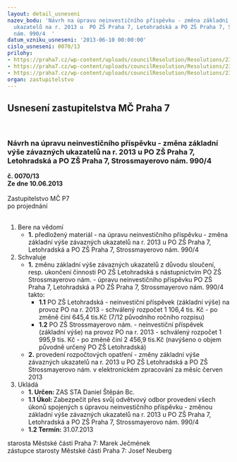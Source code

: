 ```yaml
---
layout: detail_usneseni
nazev_bodu: 'Návrh na úpravu neinvestičního příspěvku - změna základní výše  závazných
  ukazatelů na r. 2013 u  PO ZŠ Praha 7, Letohradská a PO ZŠ Praha 7, Strossmayerovo
  nám. 990/4  '
datum_vzniku_usneseni: '2013-06-10 00:00:00'
cislo_usneseni: 0070/13
prilohy:
- https://praha7.cz/wp-content/uploads/councilResolution/Resolutions/23275/5-13-usnesen%c3%ad_zm%c4%8d_0036.doc
- https://praha7.cz/wp-content/uploads/councilResolution/Resolutions/23275/5-13-usnesen%c3%ad_rm%c4%8d_0417.doc
- https://praha7.cz/wp-content/uploads/councilResolution/Resolutions/23275/5-13-usnesen%c3%ad_rm%c4%8d_0432.doc
organ: zastupitelstvo
---
```

<div id="ucUsn_pList" class="usn">
	<span><h2>Usnesení zastupitelstva MČ Praha 7 </h2>
<br></span><div class="standBody">
<span><h3>Návrh na úpravu neinvestičního příspěvku - změna základní výše  závazných ukazatelů na r. 2013 u  PO ZŠ Praha 7, Letohradská a PO ZŠ Praha 7, Strossmayerovo nám. 990/4  </h3></span><div class="center">
		<strong>č. 0070/13</strong><br>
	</div>
<div class="center">
		<strong>Ze dne 10.06.2013</strong><br><br>
	</div>Zastupitelstvo MČ P7<br> po projednání<br><br><ol>
<li>Bere na vědomí<ul><li>
<strong>1.</strong> předložený materiál - na úpravu neinvestičního příspěvku - změna základní výše  závazných ukazatelů na r. 2013 u  PO ZŠ Praha 7, Letohradská a PO ZŠ Praha 7, Strossmayerovo nám. 990/4  </li></ul>
</li>
<li>Schvaluje<ul>
<li>
<strong>1.</strong> změnu základní výše závazných ukazatelů z důvodu sloučení, resp. ukončení činnosti PO ZŠ Letohradská s nástupnictvím PO ZŠ Strossmayerovo nám. - úpravu neinvestičního příspěvku PO ZŠ Praha 7, Letohradská a PO ZŠ Praha 7, Strossmayerovo nám. 990/4  takto:<ul>
<li>
<strong>1.1</strong> PO ZŠ Letohradská  - neinvestiční příspěvek (základní výše) na provoz  PO na r. 2013 - schválený rozpočet    1 106,4 tis. Kč -    po změně činí 645,4  tis.Kč (7/12 původního ročního rozpisu)</li>
<li>
<strong>1.2</strong> PO ZŠ Strossmayerovo nám. - neinvestiční příspěvek (základní výše) na provoz PO na r. 2013 - schválený rozpočet     1 995,9 tis. Kč - po změně       činí  2 456,9 tis.Kč  (navýšeno o objem původně určený PO ZŠ Letohradská)</li>
</ul>
</li>
<li>
<strong>2.</strong> provedení rozpočtových opatření - změny základní výše závazných ukazatelů na r. 2013 u PO ZŠ Letohradská a PO ZŠ Strossmayerovo nám. v elektronickém zpracování za měsíc červen 2013  </li>
</ul>
</li>
<li>Ukládá<ul>
<li>
<strong>1. Určen: </strong>ZAS STA Daniel Štěpán Bc.</li>
<li>
<strong>1.1 Úkol: </strong>Zabezpečit přes svůj odvětvový odbor provedení všech úkonů spojených s úpravou neinvestičního příspěvku - změnou základní výše  závazných ukazatelů na r. 2013 u  PO ZŠ Praha 7, Letohradská a PO ZŠ Praha 7, Strossmayerovo nám. 990/4</li>
<li>
<strong>1.2 Termín: </strong>31.07.2013</li>
</ul>
</li>
</ol>starosta Městské části Praha 7: Marek Ječmének<br>zástupce starosty Městské části Praha 7: Josef Neuberg
</div>
</div>
